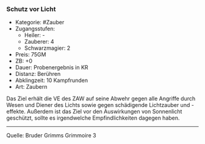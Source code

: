### Schutz vor Licht

- Kategorie: #Zauber
- Zugangsstufen:
  - Heiler: -
  - Zauberer: 4
  - Schwarzmagier: 2
- Preis: 75GM
- ZB: +0
- Dauer: Probenergebnis in KR
- Distanz: Berühren
- Abklingzeit: 10 Kampfrunden
- Art: Zaubern

Das Ziel erhält die VE des ZAW auf seine Abwehr gegen alle Angriffe durch Wesen und Diener des Lichts sowie gegen schädigende Lichtzauber und -effekte. Außerdem ist das Ziel vor den Auswirkungen von Sonnenlicht geschützt, sollte es irgendwelche Empfindlichkeiten dagegen haben.

---

Quelle: Bruder Grimms Grimmoire 3
